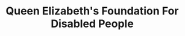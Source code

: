 ---
title: "Queen Elizabeth's Foundation For Disabled People"
url: /banstead/queen-elizabeths-foundation-for-disabled-people/
shop: charity
---